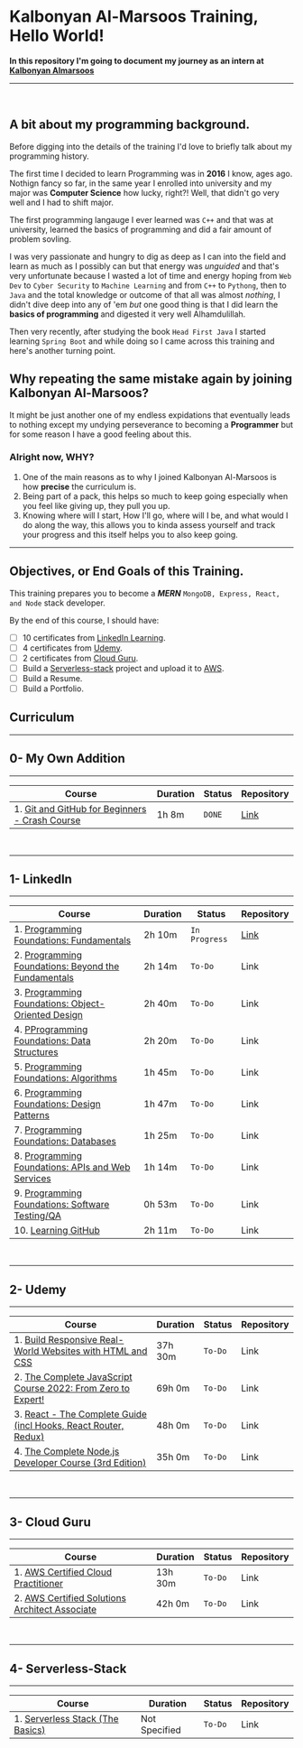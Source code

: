 # Kalbonyan Al-Marsoos Training, Hello World!

**In this repository I'm going to document my journey as an intern at [Kalbonyan Almarsoos](https://www.linkedin.com/company/%D9%83%D8%A7%D9%84%D8%A8%D9%86%D9%8A%D8%A7%D9%86-%D8%A7%D9%84%D9%85%D8%B1%D8%B5%D9%88%D8%B5/)**

---
<br>

## A bit about my programming background.

Before digging into the details of the training I'd love to briefly talk about my programming history.

The first time I decided to learn Programming was in **2016** I know, ages ago. Nothign fancy so far, in the same year I enrolled into university and my major was **Computer Science** how lucky, right?! Well, that didn't go very well and I had to shift major.

The first programming langauge I ever learned was ```C++``` and that was at university, learned the basics of programming and did a fair amount of problem sovling.

I was very passionate and hungry to dig as deep as I can into the field and learn as much as I possibly can but that energy was *unguided* and that's very unfortunate because I wasted a lot of time and energy hoping from ```Web Dev``` to ```Cyber Security``` to ```Machine Learning``` and from ```C++``` to ```Pythong```, then to ```Java``` and the total knowledge or outcome of that all was almost *nothing*, I didn't dive deep into any of 'em *but* one good thing is that I did learn the **basics of programming** and digested it very well Alhamdulillah.

Then very recently, after studying the book ```Head First Java``` I started learning ```Spring Boot``` and while doing so I came across this training and here's another turning point.

## Why repeating the same mistake again by joining Kalbonyan Al-Marsoos?

It might be just another one of my endless expidations that eventually leads to nothing except my undying perseverance to becoming a **Programmer** but for some reason I have a good feeling about this.

### Alright now, **WHY?**

1. One of the main reasons as to why I joined Kalbonyan Al-Marsoos is how **precise** the curriculum is.
2. Being part of a pack, this helps so much to keep going especially when you feel like giving up, they pull you up.
3. Knowing where will I start, How I'll go, where will I be, and what would I do along the way, this allows you to kinda assess yourself and track your progress and this itself helps you to also keep going.

---

## Objectives, or End Goals of this Training.

This training prepares you to become a ***MERN*** ```MongoDB, Express, React, and Node``` stack developer.

By the end of this course, I should have:

- [ ] 10 certificates from [LinkedIn Learning](https://www.linkedin.com/learning/?trk=nav_neptune_learning).
- [ ] 4 certificates from [Udemy](https://www.udemy.com/).
- [ ] 2 certificates from [Cloud Guru](https://acloudguru.com/).
-  [ ] Build a [Serverless-stack](https://serverless-stack.com/#guide) project and upload it to [AWS](https://aws.amazon.com/).
-  [ ] Build a Resume.
-  [ ] Build a Portfolio.

## Curriculum
---
0- My Own Addition
---
------------------------------
| Course | Duration | Status |Repository |
| ---------- | ----------   | ---------- |---------- |
| 1. [Git and GitHub for Beginners - Crash Course](https://www.youtube.com/watch?v=RGOj5yH7evk) | 1h 8m   | ```DONE``` | [Link](https://github.com/mohammedhaddad97/Kalbonyan-Almarsoos/tree/master/Git_and_Github_for_Beginners-Crash_Course_on_FreeCodeCamp_YouTube) |

<br>

---
1- LinkedIn
---
------------------------------
| Course | Duration | Status |Repository |
| ---------- | ----------   | ---------- |---------- |
| 1. [Programming Foundations: Fundamentals](https://www.linkedin.com/learning/programming-foundations-fundamentals-3) | 2h 10m   | ```In Progress``` | [Link](https://github.com/mohammedhaddad97/Kalbonyan-Almarsoos/tree/master/LinkedIn_Learning-Programming_Foundations/Fundamentals) |
 | 2. [Programming Foundations: Beyond the Fundamentals](https://www.linkedin.com/learning/programming-foundations-beyond-the-fundamentals?contextUrn=urn%3Ali%3AlyndaLearningPath%3A56db2b643dd5596be4e4989b) | 2h 14m   | ```To-Do``` | Link |
 | 3. [Programming Foundations: Object-Oriented Design ](https://www.linkedin.com/learning/programming-foundations-object-oriented-design-3?contextUrn=urn%3Ali%3AlyndaLearningPath%3A56db2b643dd5596be4e4989b) | 2h 40m   | ```To-Do```| Link |
| 4. [PProgramming Foundations: Data Structures ](https://www.linkedin.com/learning/programming-foundations-data-structures-2?contextUrn=urn%3Ali%3AlyndaLearningPath%3A56db2b643dd5596be4e4989b) | 2h 20m   | ```To-Do```| Link |
 | 5. [Programming Foundations: Algorithms ](https://www.linkedin.com/learning/programming-foundations-algorithms?contextUrn=urn%3Ali%3AlyndaLearningPath%3A56db2b643dd5596be4e4989b) | 1h 45m   | ```To-Do```| Link |
  | 6. [Programming Foundations: Design Patterns ](https://www.linkedin.com/learning/programming-foundations-design-patterns-2?contextUrn=urn%3Ali%3AlyndaLearningPath%3A56db2b643dd5596be4e4989b) | 1h 47m   | ```To-Do```| Link |
 | 7. [Programming Foundations: Databases ](https://www.linkedin.com/learning/programming-foundations-databases-2) | 1h 25m   | ```To-Do```| Link |
 | 8. [Programming Foundations: APIs and Web Services ](https://www.linkedin.com/learning/programming-foundations-apis-and-web-services) | 1h 14m   | ```To-Do```| Link |
 | 9. [Programming Foundations: Software Testing/QA ](https://www.linkedin.com/learning/programming-foundations-software-testing-qa?contextUrn=urn%3Ali%3AlyndaLearningPath%3A56db2b643dd5596be4e4989b) | 0h 53m   | ```To-Do```| Link |
 | 10. [Learning GitHub ](https://www.linkedin.com/learning/learning-github) | 2h 11m   | ```To-Do```| Link |
 
<br>

---
 2- Udemy
 ---
------------------------------
| Course | Duration | Status | Repository|
| ---------- | ----------   | ---------- |---------- |
| 1. [Build Responsive Real-World Websites with HTML and CSS](https://www.udemy.com/course/design-and-develop-a-killer-website-with-html5-and-css3) | 37h 30m   | ```To-Do```| Link |
 | 2. [The Complete JavaScript Course 2022: From Zero to Expert!](https://www.udemy.com/course/the-complete-javascript-course/) | 69h 0m   | ```To-Do```| Link |
 | 3. [React - The Complete Guide (incl Hooks, React Router, Redux) ](https://www.udemy.com/course/react-the-complete-guide-incl-redux/) | 48h 0m   | ```To-Do```| Link |
| 4. [The Complete Node.js Developer Course (3rd Edition) ](https://www.udemy.com/course/the-complete-nodejs-developer-course-2/) | 35h 0m   | ```To-Do```| Link |
 
 <br>

 ---
 3- Cloud Guru
 ---
------------------------------
| Course | Duration | Status | Repository|
| ---------- | ----------   | ---------- |---------- |
| 1. [AWS Certified Cloud Practitioner](https://acloudguru.com/course/aws-certified-cloud-practitioner-2020) | 13h 30m   | ```To-Do```| Link |
 | 2. [AWS Certified Solutions Architect Associate](https://acloudguru.com/course/aws-certified-solutions-architect-associate-saa-c02-4KYV) | 42h 0m   | ```To-Do```| Link |

 <br>

 ---
4- Serverless-Stack
---
------------------------------
| Course | Duration | Status | Repository|
| ---------- | ----------   | ---------- |---------- |
| 1. [Serverless Stack (The Basics)](https://serverless-stack.com/#guide) | Not Specified   | ```To-Do```| Link|